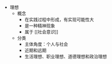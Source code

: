 - 理想
	- 概念
		- 在实践过程中形成，有实现可能性大
		- 是一种精神现象
		- 属于 [[社会意识]]
	- 分类
		- 主体角度：个人与社会
		- 近期和远期
		- 生活理想、职业理想、道德理想和政治理想